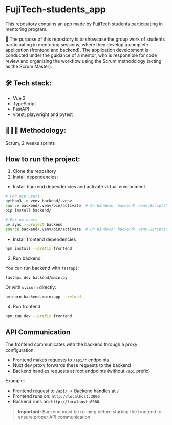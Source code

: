 # FujiTech-students_app

This repository contains an app made by FujiTech students participating in mentoring program.

🚀 The purpose of this repository is to showcase the group work of students participating in mentoring sessions, where they develop a complete application (frontend and backend).
The application development is conducted under the guidance of a mentor, who is responsible for code review and organizing the workflow using the Scrum methodology (acting as the Scrum Master).

## 🛠 Tech stack:

- Vue 3
- TypeScript
- FastAPI
- vitest, playwright and pytest

## 🧑🏼‍💻 Methodology:

Scrum, 2 weeks sprints

## How to run the project:

1. Clone the repository
2. Install dependencies:

- Install backend dependencies and activate virtual environment

```bash
# For pip users
python3 -m venv backend/.venv
source backend/.venv/bin/activate  # On Windows: backend\.venv\Scripts\activate
pip install backend/

# For uv users
uv sync --project backend
source backend/.venv/bin/activate  # On Windows: backend\.venv\Scripts\activate
```

- Install frontend dependencies

```bash
npm install --prefix frontend
```

3. Run backend:

You can run backend with `fastapi`:

```bash
fastapi dev backend/main.py
```

Or with `uvicorn` directly:

```bash
uvicorn backend.main:app --reload
```

4. Run frontend:

```bash
npm run dev --prefix frontend
```

## API Communication

The frontend communicates with the backend through a proxy configuration:

- Frontend makes requests to `/api/*` endpoints
- Nuxt dev proxy forwards these requests to the backend
- Backend handles requests at root endpoints (without `/api` prefix)

Example:

- Frontend request to `/api/` → Backend handles at `/`
- Frontend runs on: `http://localhost:3000`
- Backend runs on: `http://localhost:8000`

> **Important:** Backend must be running before starting the frontend to ensure proper API communication.
